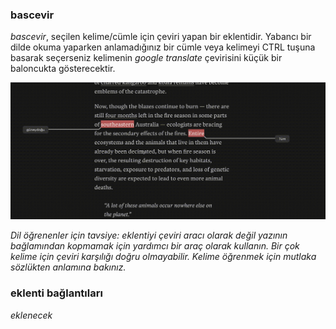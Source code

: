 ### bascevir

_bascevir_, seçilen kelime/cümle için çeviri yapan bir eklentidir. Yabancı bir dilde okuma yaparken anlamadığınız bir cümle veya kelimeyi CTRL tuşuna basarak seçerseniz kelimenin _google translate_ çevirisini küçük bir baloncukta gösterecektir.

![](bascevir.gif)

_Dil öğrenenler için tavsiye: eklentiyi çeviri aracı olarak değil yazının bağlamından kopmamak için yardımcı bir araç olarak kullanın. Bir çok kelime için çeviri karşılığı doğru olmayabilir. Kelime öğrenmek için mutlaka sözlükten anlamına bakınız._


### eklenti bağlantıları

_eklenecek_
